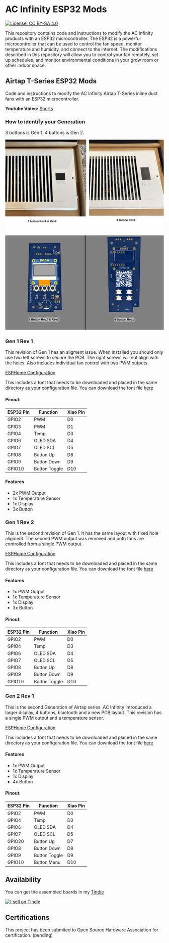 # AC Infinity ESP32 Mods

[![License: CC BY-SA 4.0](https://img.shields.io/badge/License-CC%20BY--SA%204.0-lightgrey.svg)](https://creativecommons.org/licenses/by-sa/4.0/)

This repository contains code and instructions to modify the AC Infinity products with an ESP32 microcontroller. The ESP32 is a powerful microcontroller that can be used to control the fan speed, monitor temperature and humidity, and connect to the internet. The modifications described in this repository will allow you to control your fan remotely, set up schedules, and monitor environmental conditions in your grow room or other indoor space.


 ## Airtap T-Series ESP32 Mods

Code and instructions to modify the AC Infinity Airtap T-Series inline duct fans with an ESP32 microcontroller.

**Youtube Video:** [Shorts](https://www.youtube.com/shorts/T40RKEEfJKI)


### How to identify your Generation

3 buttons is Gen 1, 4 buttons is Gen 2.

![Vent Comparison](Airtap-Tx/compare-vent.png "Vent Comparison")

![PCB Comparison](Airtap-Tx/compare-pcb.png "PCB Comparison")

### Gen 1 Rev 1

This revision of Gen 1 has an aligment issue. When installed you should only use two left screws to secure the PCB. The right screws will not align with the holes. Also includes individual fan control with two PWM outputs.

[ESPHome Configuration](Airtap-Tx/Gen-1/esphome-config-rev1.md)

This includes a font that needs to be downloaded and placed in the same directory as your configuration file. You can download the font file [here](https://font.download/font/arial)

#### Pinout:

| ESP32 Pin | Function      | Xiao Pin |
|-----------|---------------|----------|
| GPIO2     | PWM           | D0       |
| GPIO3     | PWM           | D1       |
| GPIO4     | Temp          | D3       |
| GPIO6     | OLED SDA      | D4       |
| GPIO7     | OLED SCL      | D5       |
| GPIO8     | Button Up     | D8       |
| GPIO9     | Button Down   | D9       |
| GPIO10    | Button Toggle | D10      |


#### Features
 - 2x PWM Output
 - 1x Temperature Sensor
 - 1x Display
 - 3x Button

### Gen 1 Rev 2

This is the second revision of Gen 1. It has the same layout with fixed hole aligment. The second PWM output was removed and both fans are controlled from a single PWM output.

[ESPHome Configuration](Airtap-Tx/Gen-1/esphome-config-rev2.md)

This includes a font that needs to be downloaded and placed in the same directory as your configuration file. You can download the font file [here](https://font.download/font/arial)

#### Features
 - 1x PWM Output
 - 1x Temperature Sensor
 - 1x Display
 - 3x Button

#### Pinout:

| ESP32 Pin | Function      | Xiao Pin |
|-----------|---------------|----------|
| GPIO2     | PWM           | D0       |
| GPIO4     | Temp          | D3       |
| GPIO6     | OLED SDA      | D4       |
| GPIO7     | OLED SCL      | D5       |
| GPIO8     | Button Up     | D8       |
| GPIO9     | Button Down   | D9       |
| GPIO10    | Button Toggle | D10      |

### Gen 2 Rev 1

This is the second Generation of Airtap series. AC Infinity introduced a larger display, 4 buttons, bluetooth and a new PCB layout. This revision has a single PWM output and a temperature sensor.

[ESPHome Configuration](Airtap-Tx/Gen-2/esphome-config-rev1.md)

This includes a font that needs to be downloaded and placed in the same directory as your configuration file. You can download the font file [here](https://font.download/font/arial)

#### Features
 - 1x PWM Output
 - 1x Temperature Sensor
 - 1x Display
 - 4x Button

#### Pinout:

| ESP32 Pin | Function      | Xiao Pin |
|-----------|---------------|----------|
| GPIO2     | PWM           | D0       |
| GPIO4     | Temp          | D3       |
| GPIO6     | OLED SDA      | D4       |
| GPIO7     | OLED SCL      | D5       |
| GPIO20    | Button Up     | D7       |
| GPIO8     | Button Down   | D8       |
| GPIO9     | Button Toggle | D9       |
| GPIO10    | Button Menu   | D10      |

 ## Availability
You can get the assembled boards in my [Tindie](https://plantcare.li/airtap-t4?utm_source=github&utm_medium=link&utm_campaign=esp32-mods)

<a href="https://plantcare.li/airtap-t4?utm_source=github&utm_medium=link&utm_campaign=esp32-mods"><img src="https://d2ss6ovg47m0r5.cloudfront.net/badges/tindie-larges.png" alt="I sell on Tindie" width="200" height="104" allign="left"></a>

## Certifications

This project has been submited to Open Source Hardware Association for certification. (pending)

<!-- This project is certified by the [Open Source Hardware Association (OSHWA)](https://certification.oshwa.org/grxxxxxxxx.html)

<img src="Airtap-Tx/certification-mark-GRxxxxxx-stacked.png" alt="Open Source Hardware Association Certification" width="300" allign="left"/> -->